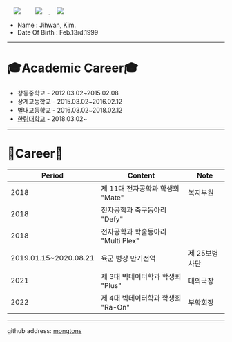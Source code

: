 <div>
  <a herf="https://github.com/mongtons">
    <img src="https://img.shields.io/badge/-github-%23181717?style=plastic&logo=Github&logoColor=white&link=https://github.com/mongtons"
         style="height : auto; margin-left : 15px; margin-right : 15px;"/>
   </a>
  <a href="https://www.instagram.com/kji._.hwan">
      <img src="https://img.shields.io/badge/-instagram-%23E4405F?style=plastic&logo=Instagram&logoColor=white&link=https://www.instagram.com/kji._.hwan"
          style="height : auto; margin-left : 15px; margin-right : 15px;"/>
  </a>
  <a herf="mailto:mongtons990213@gamil.com">
    <img src="https://img.shields.io/badge/-Gmail-%23EA4335?style=plastic&logo=Gmail&logoColor=white&link=mailto:mongtons990213@gamil.com"
         style="height : auto; margin-left : 15px; margin-right : 15px;"/>
   </a>
 </div>
 
* Name : Jihwan, Kim.     
* Date Of Birth : Feb.13rd.1999
---
# :mortar_board:Academic Career:mortar_board:
 
* 창동중학교 - 2012.03.02\~2015.02.08   
* 상계고등학교 - 2015.03.02\~2016.02.12   
* 별내고등학교 - 2016.03.02\~2018.02.12   
* [한림대학교][hallym] - 2018.03.02\~
---
# :bookmark:Career:bookmark:
|Period|Content|Note|
|---|---|---|
|2018|제 11대 전자공학과 학생회 "Mate"|복지부원|
|2018|전자공학과 축구동아리 "Defy"||
|2018|전자공학과 학술동아리 "Multi Plex"||
|2019.01.15\~2020.08.21|육군 병장 만기전역|제 25보병사단|
|2021|제 3대 빅데이터학과 학생회 "Plus"|대외국장|
|2022|제 4대 빅데이터학과 학생회 "Ra-On"|부학회장|

---


github address: [mongtons][github]

[github]:http://github.com/mongtons
[hallym]:https://www.hallym.ac.kr

